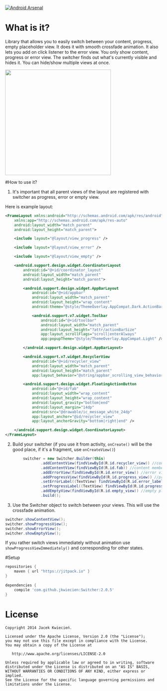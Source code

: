 [![Android Arsenal](https://img.shields.io/badge/Android%20Arsenal-Switcher-brightgreen.svg?style=flat)](https://android-arsenal.com/details/1/2603)

# What is it?
Library that allows you to easily switch between your content, progress, empty placeholder view. It does it with smooth crossfade animation. It also lets you add on click listener to the error view.
  You only show content, progress or error view. The switcher finds out what's currently visible and hides it. You can hide/show multiple views at once.
  
  
<img src="http://g.recordit.co/Gav0lfPXMV.gif" height="340" />
  
#How to use it?
1)  It's important that all parent views of the layout are registered with switcher as progress, error or empty view.

Here is example layout:
```xml
<FrameLayout xmlns:android="http://schemas.android.com/apk/res/android"
    xmlns:app="http://schemas.android.com/apk/res-auto"
    android:layout_width="match_parent"
    android:layout_height="match_parent">

    <include layout="@layout/view_progress" />

    <include layout="@layout/view_error" />

    <include layout="@layout/view_empty" />

    <android.support.design.widget.CoordinatorLayout
        android:id="@+id/coordinator_layout"
        android:layout_width="match_parent"
        android:layout_height="match_parent">

        <android.support.design.widget.AppBarLayout
            android:id="@+id/appbar"
            android:layout_width="match_parent"
            android:layout_height="wrap_content"
            android:theme="@style/ThemeOverlay.AppCompat.Dark.ActionBar">

            <android.support.v7.widget.Toolbar
                android:id="@+id/toolbar"
                android:layout_width="match_parent"
                android:layout_height="?attr/actionBarSize"
                app:layout_scrollFlags="scroll|enterAlways"
                app:popupTheme="@style/ThemeOverlay.AppCompat.Light" />

        </android.support.design.widget.AppBarLayout>

        <android.support.v7.widget.RecyclerView
            android:id="@+id/recycler_view"
            android:layout_width="match_parent"
            android:layout_height="match_parent"
            app:layout_behavior="@string/appbar_scrolling_view_behavior" />

        <android.support.design.widget.FloatingActionButton
            android:id="@+id/fab"
            android:layout_width="wrap_content"
            android:layout_height="wrap_content"
            android:layout_gravity="bottom|end"
            android:layout_margin="14dp"
            android:src="@drawable/ic_message_white_24dp"
            app:layout_anchor="@id/recycler_view"
            app:layout_anchorGravity="bottom|right|end" />

    </android.support.design.widget.CoordinatorLayout>
</FrameLayout>
```

2) Build your switcher (if you use it from activity, ```onCreate()``` will be the good place, if it's a fragment, use ```onCreateView()```)
```java
        switcher = new Switcher.Builder(this)
                .addContentView(findViewById(R.id.recycler_view)) //content member
                .addContentView(findViewById(R.id.fab)) //content member
                .addErrorView(findViewById(R.id.error_view)) //error view member
                .addProgressView(findViewById(R.id.progress_view)) //progress view member
                .setErrorLabel((TextView) findViewById(R.id.error_label)) // TextView within your error member group that you want to change
                .setProgressLabel((TextView) findViewById(R.id.progress_label)) // TextView within your progress member group that you want to change
                .addEmptyView(findViewById(R.id.empty_view)) //empty placeholder member
                .build();
```

3) Use the Switcher object to switch between your views. This will use the crossfade animation.
```java
switcher.showContentView();
switcher.showProgressView();
switcher.showErrorView();
switcher.showEmptyView();
```

If you rather switch views immediately without animation use ```showProgressViewImmediately()``` and corresponding for other states.

#Setup
```groovy
repositories {
    maven { url "https://jitpack.io" }
}
    
dependencies {
    compile 'com.github.jkwiecien:Switcher:2.0.5'
}
```


License
=======

    Copyright 2014 Jacek Kwiecień.

    Licensed under the Apache License, Version 2.0 (the "License");
    you may not use this file except in compliance with the License.
    You may obtain a copy of the License at

       http://www.apache.org/licenses/LICENSE-2.0

    Unless required by applicable law or agreed to in writing, software
    distributed under the License is distributed on an "AS IS" BASIS,
    WITHOUT WARRANTIES OR CONDITIONS OF ANY KIND, either express or implied.
    See the License for the specific language governing permissions and
    limitations under the License.
